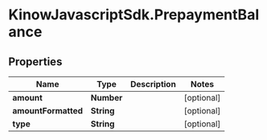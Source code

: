 # KinowJavascriptSdk.PrepaymentBalance

## Properties
Name | Type | Description | Notes
------------ | ------------- | ------------- | -------------
**amount** | **Number** |  | [optional] 
**amountFormatted** | **String** |  | [optional] 
**type** | **String** |  | [optional] 


